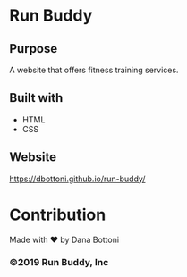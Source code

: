 # Run Buddy

## Purpose
A website that offers fitness training services.

## Built with
* HTML
* CSS

## Website
https://dbottoni.github.io/run-buddy/

# Contribution
Made with ❤️ by Dana Bottoni

### ©️2019 Run Buddy, Inc 
